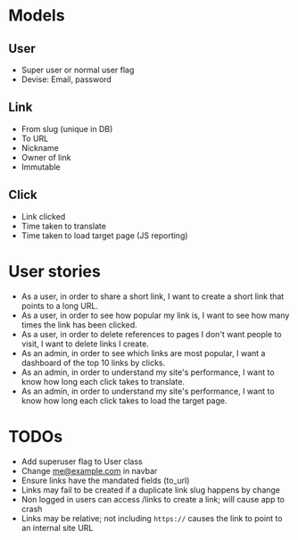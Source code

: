 # Models

## User

* Super user or normal user flag
* Devise: Email, password

## Link

* From slug (unique in DB)
* To URL
* Nickname
* Owner of link
* Immutable

## Click

* Link clicked
* Time taken to translate
* Time taken to load target page (JS reporting)

# User stories

* As a user, in order to share a short link, I want to create a short link that points to a long URL.
* As a user, in order to see how popular my link is, I want to see how many times the link has been clicked.
* As a user, in order to delete references to pages I don't want people to visit, I want to delete links I create.
* As an admin, in order to see which links are most popular, I want a dashboard of the top 10 links by clicks.
* As an admin, in order to understand my site's performance, I want to know how long each click takes to translate.
* As an admin, in order to understand my site's performance, I want to know how long each click takes to load the target page.

# TODOs

* Add superuser flag to User class
* Change me@example.com in navbar
* Ensure links have the mandated fields (to_url)
* Links may fail to be created if a duplicate link slug happens by change
* Non logged in users can access /links to create a link; will cause app to crash
* Links may be relative; not including `https://` causes the link to point to an internal site URL
